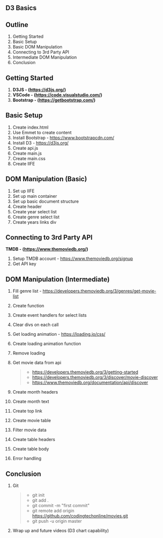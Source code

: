 ## D3 Basics

## Outline

1. Getting Started
2. Basic Setup
3. Basic DOM Manipulation
4. Connecting to 3rd Party API
5. Intermediate DOM Manipulation
6. Conclusion

## Getting Started

1. **D3JS - (https://d3js.org/)**
2. **VSCode - (https://code.visualstudio.com/)**
3. **Bootstrap - (https://getbootstrap.com/)**

## Basic Setup

1. Create index.html
2. Use Emmet to create content
3. Install Bootstrap - https://www.bootstrapcdn.com/
4. Install D3 - https://d3js.org/
5. Create api.js
6. Create main.js
7. Create main.css
8. Create IIFE

## DOM Manipulation (Basic)

1. Set up IIFE
2. Set up main container
3. Set up basic document structure
4. Create header
5. Create year select list
6. Create genre select list
7. Create years links div

## Connecting to 3rd Party API

**TMDB - (https://www.themoviedb.org/)**

1. Setup TMDB account - https://www.themoviedb.org/signup
2. Get API key

## DOM Manipulation (Intermediate)

1. Fill genre list - https://developers.themoviedb.org/3/genres/get-movie-list
2. Create function
3. Create event handlers for select lists
4. Clear divs on each call
5. Get loading animation - https://loading.io/css/
6. Create loading animation function
7. Remove loading
8. Get movie data from api

   > - https://developers.themoviedb.org/3/getting-started
   > - https://developers.themoviedb.org/3/discover/movie-discover
   > - https://www.themoviedb.org/documentation/api/discover

9. Create month headers
10. Create month text
11. Create top link
12. Create movie table
13. Filter movie data
14. Create table headers
15. Create table body
16. Error handling

## Conclusion

1. Git

   > - git init
   > - git add .
   > - git commit -m "first commit"
   > - git remote add origin https://github.com/codingtechonline/movies.git
   > - git push -u origin master

2. Wrap up and future videos (D3 chart capability)
